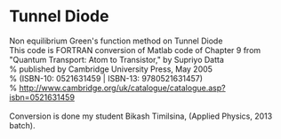 # Tunnel Diode
 Non equilibrium Green's function method on Tunnel Diode \
This code is FORTRAN conversion of Matlab code of Chapter 9 from \
"Quantum Transport: Atom to Transistor," by Supriyo Datta \
%    published by Cambridge University Press, May 2005 \
%      (ISBN-10: 0521631459 | ISBN-13: 9780521631457) \
%    http://www.cambridge.org/uk/catalogue/catalogue.asp?isbn=0521631459 \
\
Conversion is done my student Bikash Timilsina, (Applied Physics, 2013 batch).

